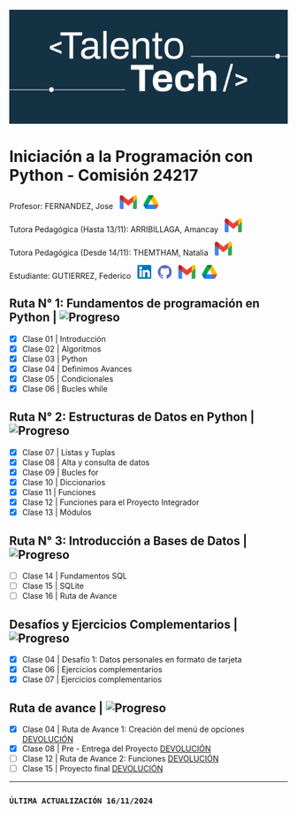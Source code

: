 ![Talento Tech](./images/Portada.png)
# Iniciación a la Programación con Python - Comisión 24217
Profesor: FERNANDEZ, Jose &nbsp;&nbsp;[<img src="./Images/Gmail.png" alt="Gmail Logo" width="31" height="25">](mailto:josea.fernandez@bue.edu.ar)
&nbsp;&nbsp;[<img src="./Images/Drive.png" alt="Drive Logo" width="27" height="25">](https://drive.google.com/drive/folders/1sDw4tFgbA_-wmraTWOxK30MRs0b3I4Zq?usp=sharing)

Tutora Pedagógica (Hasta 13/11): ARRIBILLAGA, Amancay &nbsp;&nbsp;[<img src="./Images/Gmail.png" alt="Gmail Logo" width="31" height="25">](mailto:amancay.arribillaga@bue.edu.ar) 

Tutora Pedagógica (Desde 14/11): THEMTHAM, Natalia &nbsp;&nbsp;[<img src="./Images/Gmail.png" alt="Gmail Logo" width="31" height="25">](mailto:natalia.themtham@bue.edu.ar)

Estudiante: GUTIERREZ, Federico &nbsp;&nbsp;[<img src="./Images/LinkedIn.png" alt="LinkedIn Logo" width="25" height="25">](www.linkedin.com/in/fedco-grrz)
&nbsp;&nbsp;[<img src="./Images/Github.png" alt="Github Logo" width="25" height="25">](https://github.com/fedco-gtz)
&nbsp;&nbsp;[<img src="./Images/Gmail.png" alt="Gmail Logo" width="31" height="25">](mailto:gutierrezfedericog@gmail.com)
&nbsp;&nbsp;[<img src="./Images/Drive.png" alt="Drive Logo" width="27" height="25">](https://drive.google.com/drive/folders/1nmv8z9IWYLgcb1j6JDrU8eJWNWuQ-hF_?usp=sharing)

## Ruta N° 1: Fundamentos de programación en Python | ![Progreso](https://img.shields.io/badge/Progreso-100%25-brightgreen.svg)

- [x] Clase 01 | Introducción
- [x] Clase 02 | Algoritmos
- [x] Clase 03 | Python
- [x] Clase 04 | Definimos Avances 
- [x] Clase 05 | Condicionales
- [x] Clase 06 | Bucles while

## Ruta N° 2: Estructuras de Datos en Python | ![Progreso](https://img.shields.io/badge/Progreso-100%25-brightgreen.svg)

- [x] Clase 07 | Listas y Tuplas
- [x] Clase 08 | Alta y consulta de datos
- [x] Clase 09 | Bucles for
- [x] Clase 10 | Diccionarios
- [x] Clase 11 | Funciones
- [x] Clase 12 | Funciones para el Proyecto Integrador
- [x] Clase 13 | Módulos

## Ruta N° 3: Introducción a Bases de Datos | ![Progreso](https://img.shields.io/badge/Progreso-0%25-brightgreen.svg)

- [ ] Clase 14 | Fundamentos SQL
- [ ] Clase 15 | SQLite
- [ ] Clase 16 | Ruta de Avance

## Desafíos y Ejercicios Complementarios | ![Progreso](https://img.shields.io/badge/Progreso-100%25-brightgreen.svg)

- [x] Clase 04 | Desafío 1: Datos personales en formato de tarjeta
- [x] Clase 06 | Ejercicios complementarios
- [x] Clase 07 | Ejercicios complementarios

## Ruta de avance | ![Progreso](https://img.shields.io/badge/Progreso-50%25-brightgreen.svg)

- [x] Clase 04 | Ruta de Avance 1: Creación del menú de opciones [DEVOLUCIÓN](https://www.canva.com/design/DAGUEvQFTFU/4lZ1nlNeMar8L15lNW64Qw/view?utm_content=DAGUEvQFTFU&utm_campaign=designshare&utm_medium=link&utm_source=editor)
- [x] Clase 08 | Pre - Entrega del Proyecto [DEVOLUCIÓN](https://www.canva.com/design/DAGVWLDvIUw/APG2Si6jTh-n2cTrXtq6ag/view?utm_content=DAGVWLDvIUw&utm_campaign=designshare&utm_medium=link&utm_source=editor)
- [ ] Clase 12 | Ruta de Avance 2: Funciones [DEVOLUCIÓN](https://http.cat/102)
- [ ] Clase 15 | Proyecto final [DEVOLUCIÓN](https://http.cat/102)

______________________________________________________________________________________________________
### `ÚLTIMA ACTUALIZACIÓN 16/11/2024`